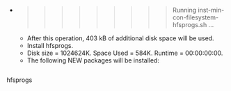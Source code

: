 * >>>>>>>>> Running inst-min-con-filesystem-hfsprogs.sh ...
  * After this operation, 403 kB of additional disk space will be used.
  * Install hfsprogs.
  * Disk size = 1024624K. Space Used = 584K. Runtime = 00:00:00:00.
  * The following NEW packages will be installed:
  ```bash
hfsprogs
  ```
